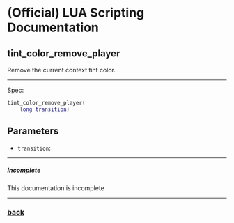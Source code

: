 
# (Official) LUA Scripting Documentation

## tint_color_remove_player

Remove the current context tint color.

___

Spec:

```lua
tint_color_remove_player(
	long transition)
```

## Parameters

- `transition`: 

___

##### Incomplete

This documentation is incomplete

___

### [back](../tints)
